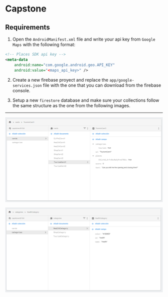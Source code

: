 # Capstone

## Requirements

1. Open the `AndroidManifest.xml` file and write your api key from `Google Maps` with the following format:

```xml
<!-- Places SDK api key -->
<meta-data
    android:name="com.google.android.geo.API_KEY"
    android:value="<maps_api_key>" />
```

2. Create a new firebase proyect and replace the `app/google-services.json` file with the one that you can download from the firebase console.

3. Setup a new `firestore` database and make sure your collections follow the same structure as the one from the following images.

---

![Firestore database 1](./screenshots/firestore_0.PNG "Firestore database 1")

![Firestore database 2](./screenshots/firestore_1.PNG "Firestore database 2")
